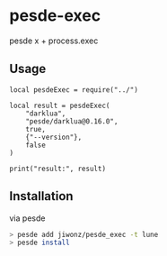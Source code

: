 # pesde-exec
pesde x + process.exec

## Usage
```luau
local pesdeExec = require("../")

local result = pesdeExec(
	"darklua",
	"pesde/darklua@0.16.0",
	true,
	{"--version"},
	false
)

print("result:", result)

```

## Installation
via pesde
```sh
> pesde add jiwonz/pesde_exec -t lune
> pesde install
```
